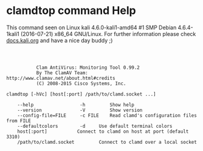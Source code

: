 # clamdtop command Help

 This command seen on Linux kali 4.6.0-kali1-amd64 #1 SMP Debian 4.6.4-1kali1 (2016-07-21) x86_64 GNU/Linux. For further information please check [docs.kali.org](docs.kali.org) and have a nice day buddy ;) 

~~~



           Clam AntiVirus: Monitoring Tool 0.99.2
           By The ClamAV Team: http://www.clamav.net/about.html#credits
           (C) 2008-2015 Cisco Systems, Inc.

clamdtop [-hVc] [host[:port] /path/to/clamd.socket ...]

    --help                 -h         Show help
    --version              -V         Show version
    --config-file=FILE     -c FILE    Read clamd's configuration files from FILE
    --defaultcolors	       -d	  Use default terminal colors
	host[:port]			  Connect to clamd on host at port (default 3310)
    /path/to/clamd.socket		  Connect to clamd over a local socket


~~~
